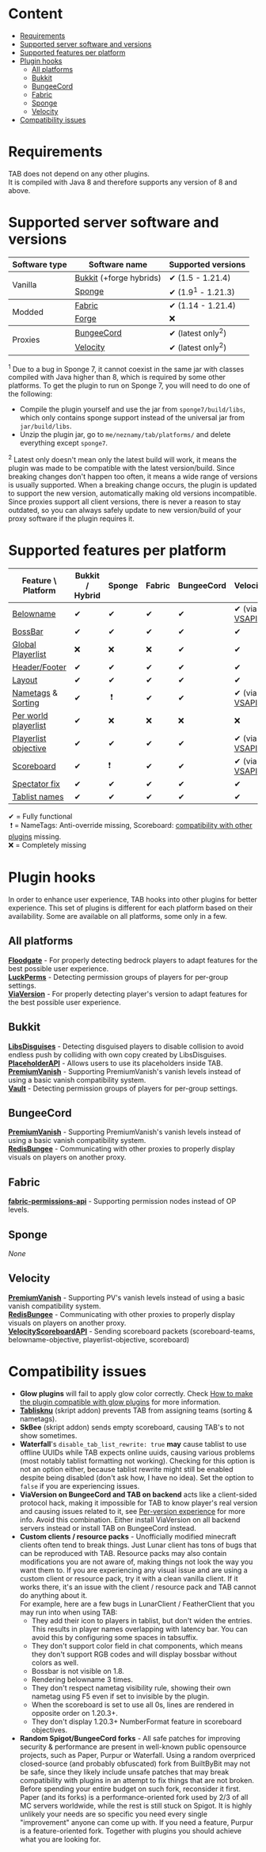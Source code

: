 # Content
* [Requirements](#requirements)
* [Supported server software and versions](#supported-server-software-and-versions)
* [Supported features per platform](#supported-features-per-platform)
* [Plugin hooks](#plugin-hooks)
  * [All platforms](#all-platforms)
  * [Bukkit](#bukkit)
  * [BungeeCord](#bungeecord)
  * [Fabric](#fabric)
  * [Sponge](#sponge)
  * [Velocity](#velocity)
* [Compatibility issues](#compatibility-issues)

# Requirements
TAB does not depend on any other plugins.  
It is compiled with Java 8 and therefore supports any version of 8 and above.

# Supported server software and versions
<table>
    <thead>
        <tr>
            <th>Software type</th>
            <th>Software name</th>
            <th>Supported versions</th>
        </tr>
    </thead>
    <tbody>
        <tr>
            <td rowspan=2>Vanilla</td>
            <td rowspan=1><a href="https://getbukkit.org/">Bukkit</a> (+forge hybrids)</td>
            <td>✔ (1.5 - 1.21.4)</td>
        </tr>
        <tr>
            <td rowspan=1><a href="https://www.spongepowered.org/">Sponge</a></td>
            <td>✔ (1.9<sup>1</sup> - 1.21.3)</td>
        </tr>
    </tbody>
    <tbody>
        <tr>
            <td rowspan=2>Modded</td>
            <td rowspan=1><a href="https://fabricmc.net">Fabric</a></td>
            <td>✔ (1.14 - 1.21.4)</td>
        </tr>
        <tr>
            <td rowspan=1><a href="https://minecraftforge.net">Forge</a></td>
            <td>❌</td>
        </tr>
    </tbody>
    <tbody>
        <tr>
            <td rowspan=2>Proxies</td>
            <td rowspan=1><a href="https://ci.md-5.net/job/BungeeCord/">BungeeCord</a></td>
            <td>✔ (latest only<sup>2</sup>)</td>
        </tr>
        <tr>
            <td rowspan=1><a href="https://www.velocitypowered.com/">Velocity</a></td>
            <td>✔ (latest only<sup>2</sup>)</td>
        </tr>
    </tbody>
</table>
<sup>1</sup> Due to a bug in Sponge 7, it cannot coexist in the same jar with classes compiled with Java higher than 8, which is required by some other platforms. To get the plugin to run on Sponge 7, you will need to do one of the following:  

* Compile the plugin yourself and use the jar from `sponge7/build/libs`, which only contains sponge support instead of the universal jar from `jar/build/libs`.
* Unzip the plugin jar, go to `me/neznamy/tab/platforms/` and delete everything except `sponge7`.

<sup>2</sup> Latest only doesn't mean only the latest build will work,
it means the plugin was made to be compatible with the latest version/build.
Since breaking changes don't happen too often, it means a wide range of versions is usually supported.
When a breaking change occurs, the plugin is updated to support the new version,
automatically making old versions incompatible.
Since proxies support all client versions, there is never a reason to stay outdated,
so you can always safely update to new version/build of your proxy software if the plugin requires it.

# Supported features per platform
| Feature \ Platform | Bukkit / Hybrid | Sponge | Fabric | BungeeCord | Velocity |
| ------------- | ------------- | ------------- | ------------- | ------------- | ------------- |
| [Belowname](https://github.com/NEZNAMY/TAB/wiki/Feature-guide:-Belowname) | ✔ | ✔ | ✔ | ✔ | ✔ (via [VSAPI](https://github.com/NEZNAMY/VelocityScoreboardAPI/releases)) |
| [BossBar](https://github.com/NEZNAMY/TAB/wiki/Feature-guide:-Bossbar) | ✔ | ✔ | ✔ | ✔ | ✔ |
| [Global Playerlist](https://github.com/NEZNAMY/TAB/wiki/Feature-guide:-Global-playerlist) | ❌ | ❌ | ❌ | ✔ | ✔ |
| [Header/Footer](https://github.com/NEZNAMY/TAB/wiki/Feature-guide:-Header-&-Footer) | ✔ | ✔ | ✔ | ✔ | ✔ |
| [Layout](https://github.com/NEZNAMY/TAB/wiki/Feature-guide:-Layout) | ✔ | ✔ | ✔ | ✔ | ✔ |
| [Nametags](https://github.com/NEZNAMY/TAB/wiki/Feature-guide:-Nametags) & [Sorting](https://github.com/NEZNAMY/TAB/wiki/Feature-guide:-Sorting-players-in-tablist) | ✔ |  ❗ | ✔ | ✔ | ✔ (via [VSAPI](https://github.com/NEZNAMY/VelocityScoreboardAPI/releases)) |
| [Per world playerlist](https://github.com/NEZNAMY/TAB/wiki/Feature-guide:-Per-world-playerlist) | ✔ | ❌ | ❌ | ❌ | ❌ |
| [Playerlist objective](https://github.com/NEZNAMY/TAB/wiki/Feature-guide:-Playerlist-Objective) | ✔ | ✔ | ✔ | ✔ | ✔ (via [VSAPI](https://github.com/NEZNAMY/VelocityScoreboardAPI/releases)) |
| [Scoreboard](https://github.com/NEZNAMY/TAB/wiki/Feature-guide:-Scoreboard) | ✔ | ❗ | ✔ | ✔ | ✔ (via [VSAPI](https://github.com/NEZNAMY/VelocityScoreboardAPI/releases)) |
| [Spectator fix](https://github.com/NEZNAMY/TAB/wiki/Feature-guide:-Spectator-fix) | ✔ | ✔ | ✔ | ✔ | ✔ |
| [Tablist names](https://github.com/NEZNAMY/TAB/wiki/Feature-guide:-Tablist-name-formatting) | ✔ | ✔ | ✔ | ✔ | ✔ |

✔ = Fully functional  
 ❗ = NameTags: Anti-override missing, Scoreboard: [compatibility with other plugins](https://github.com/NEZNAMY/TAB/wiki/Feature-guide:-Scoreboard#compatibility-with-other-plugins) missing.  
❌ = Completely missing

# Plugin hooks
In order to enhance user experience, TAB hooks into other plugins for better experience. This set of plugins is different for each platform based on their availability. Some are available on all platforms, some only in a few.
## All platforms
[**Floodgate**](https://github.com/GeyserMC/Floodgate) - For properly detecting bedrock players to adapt features for the best possible user experience.  
[**LuckPerms**](https://github.com/LuckPerms/LuckPerms) - Detecting permission groups of players for per-group settings.  
[**ViaVersion**](https://github.com/ViaVersion/ViaVersion) - For properly detecting player's version to adapt features for the best possible user experience.

## Bukkit
[**LibsDisguises**](https://github.com/libraryaddict/LibsDisguises) - Detecting disguised players to disable collision to avoid endless push by colliding with own copy created by LibsDisguises.  
[**PlaceholderAPI**](https://github.com/PlaceholderAPI/PlaceholderAPI) - Allows users to use its placeholders inside TAB.  
[**PremiumVanish**](https://www.spigotmc.org/resources/14404) - Supporting PremiumVanish's vanish levels instead of using a basic vanish compatibility system.  
[**Vault**](https://github.com/milkbowl/Vault) - Detecting permission groups of players for per-group settings.

## BungeeCord
[**PremiumVanish**](https://www.spigotmc.org/resources/14404) - Supporting PremiumVanish's vanish levels instead of using a basic vanish compatibility system.  
[**RedisBungee**](https://github.com/ProxioDev/RedisBungee) - Communicating with other proxies to properly display visuals on players on another proxy.

## Fabric
[**fabric-permissions-api**](https://github.com/lucko/fabric-permissions-api) - Supporting permission nodes instead of OP levels.

## Sponge
*None*

## Velocity
[**PremiumVanish**](https://www.spigotmc.org/resources/14404) - Supporting PV's vanish levels instead of using a basic vanish compatibility system.  
[**RedisBungee**](https://github.com/ProxioDev/RedisBungee) - Communicating with other proxies to properly display visuals on players on another proxy.  
[**VelocityScoreboardAPI**](https://github.com/NEZNAMY/VelocityScoreboardAPI) - Sending scoreboard packets (scoreboard-teams, belowname-objective, playerlist-objective, scoreboard)

# Compatibility issues
* **Glow plugins** will fail to apply glow color correctly. Check [How to make the plugin compatible with glow plugins](https://github.com/NEZNAMY/TAB/wiki/How-to-make-TAB-compatible-with-glow-plugins) for more information.
* **[Tablisknu](https://forums.skunity.com/resources/tablisknu.727/)** (skript addon) prevents TAB from assigning teams (sorting & nametags).
* **SkBee** (skript addon) sends empty scoreboard, causing TAB's to not show sometimes.
* **Waterfall**'s `disable_tab_list_rewrite: true` **may** cause tablist to use offline UUIDs while TAB expects online uuids, causing various problems (most notably tablist formatting not working). Checking for this option is not an option either, because tablist rewrite might still be enabled despite being disabled (don't ask how, I have no idea). Set the option to `false` if you are experiencing issues.
* **ViaVersion on BungeeCord and TAB on backend** acts like a client-sided protocol hack, making it impossible for TAB to know player's real version and causing issues related to it, see [Per-version experience](https://github.com/NEZNAMY/TAB/wiki/Additional-information#per-version-experience) for more info. Avoid this combination. Either install ViaVersion on all backend servers instead or install TAB on BungeeCord instead.
* **Custom clients / resource packs** - Unofficially modified minecraft clients often tend to break things. Just Lunar client has tons of bugs that can be reproduced with TAB. Resource packs may also contain modifications you are not aware of, making things not look the way you want them to. If you are experiencing any visual issue and are using a custom client or resource pack, try it with a clean vanilla client. If it works there, it's an issue with the client / resource pack and TAB cannot do anything about it.  
  For example, here are a few bugs in LunarClient / FeatherClient that you may run into when using TAB:
  * They add their icon to players in tablist, but don't widen the entries. This results in player names overlapping with latency bar. You can avoid this by configuring some spaces in tabsuffix.
  * They don't support color field in chat components, which means they don't support RGB codes and will display bossbar without colors as well.
  * Bossbar is not visible on 1.8.
  * Rendering belowname 3 times.
  * They don't respect nametag visibility rule, showing their own nametag using F5 even if set to invisible by the plugin.
  * When the scoreboard is set to use all 0s, lines are rendered in opposite order on 1.20.3+.
  * They don't display 1.20.3+ NumberFormat feature in scoreboard objectives.
* **Random Spigot/BungeeCord forks** - All safe patches for improving security & performance are present in well-known public opensource projects, such as Paper, Purpur or Waterfall. Using a random overpriced closed-source (and probably obfuscated) fork from BuiltByBit may not be safe, since they likely include unsafe patches that may break compatibility with plugins in an attempt to fix things that are not broken. Before spending your entire budget on such fork, reconsider it first. Paper (and its forks) is a performance-oriented fork used by 2/3 of all MC servers worldwide, while the rest is still stuck on Spigot. It is highly unlikely your needs are so specific you need every single "improvement" anyone can come up with. If you need a feature, Purpur is a feature-oriented fork. Together with plugins you should achieve what you are looking for.